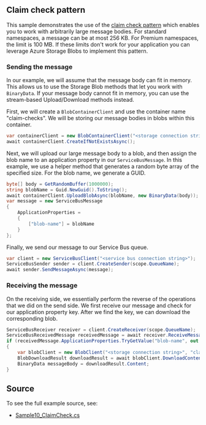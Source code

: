 ## Claim check pattern

This sample demonstrates the use of the [claim check pattern](https://docs.microsoft.com/azure/architecture/patterns/claim-check) which enables you to work with arbitrarily large message bodies. For standard namespaces, a message can be at most 256 KB. For Premium namespaces, the limit is 100 MB. If these limits don't work for your application you can leverage Azure Storage Blobs to implement this pattern.

### Sending the message

In our example, we will assume that the message body can fit in memory. This allows us to use the Storage Blob methods that let you work with `BinaryData`. If your message body cannot fit in memory, you can use the stream-based Upload/Download methods instead.

First, we will create a `BlobContainerClient` and use the container name "claim-checks". We will be storing our message bodies in blobs within this container.
```C# Snippet:CreateBlobContainer
var containerClient = new BlobContainerClient("<storage connection string>", "claim-checks");
await containerClient.CreateIfNotExistsAsync();
```

Next, we will upload our large message body to a blob, and then assign the blob name to an application property in our `ServiceBusMessage`. In this example, we use a helper method that generates a random byte array of the specified size. For the blob name, we generate a GUID.

```C# Snippet:UploadMessage
byte[] body = GetRandomBuffer(1000000);
string blobName = Guid.NewGuid().ToString();
await containerClient.UploadBlobAsync(blobName, new BinaryData(body));
var message = new ServiceBusMessage
{
    ApplicationProperties =
    {
        ["blob-name"] = blobName
    }
};
```

Finally, we send our message to our Service Bus queue.
```C# Snippet:ClaimCheckSendMessage
var client = new ServiceBusClient("<service bus connection string>");
ServiceBusSender sender = client.CreateSender(scope.QueueName);
await sender.SendMessageAsync(message);
```

### Receiving the message

On the receiving side, we essentially perform the reverse of the operations that we did on the send side. We first receive our message and check for our application property key. After we find the key, we can download the corresponding blob.

```C# Snippet:ReceiveClaimCheck
ServiceBusReceiver receiver = client.CreateReceiver(scope.QueueName);
ServiceBusReceivedMessage receivedMessage = await receiver.ReceiveMessageAsync();
if (receivedMessage.ApplicationProperties.TryGetValue("blob-name", out object blobNameReceived))
{
    var blobClient = new BlobClient("<storage connection string>", "claim-checks", (string) blobNameReceived);
    BlobDownloadResult downloadResult = await blobClient.DownloadContentAsync();
    BinaryData messageBody = downloadResult.Content;
}
```

## Source

To see the full example source, see:

* [Sample10_ClaimCheck.cs](https://github.com/Azure/azure-sdk-for-net/blob/main/sdk/servicebus/Azure.Messaging.ServiceBus/tests/Samples/Sample10_ClaimCheck.cs)
